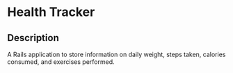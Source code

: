 # Health Tracker

## Description

A Rails application to store information on daily weight, steps taken, calories consumed, and exercises performed.
